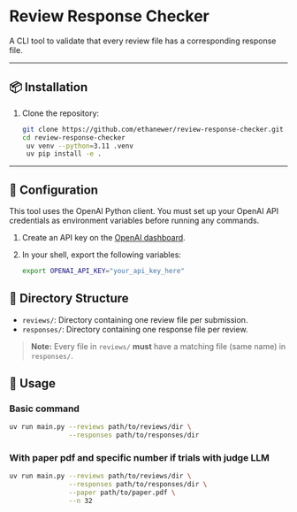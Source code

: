 # Review Response Checker

A CLI tool to validate that every review file has a corresponding response file.

---

## 📦 Installation

1. Clone the repository:

   ```sh
   git clone https://github.com/ethanewer/review-response-checker.git
   cd review-response-checker
    uv venv --python=3.11 .venv
    uv pip install -e .
   ```
---

## 🔑 Configuration

This tool uses the OpenAI Python client. You must set up your OpenAI API credentials as environment variables before running any commands.

1. Create an API key on the [OpenAI dashboard](https://platform.openai.com/).
2. In your shell, export the following variables:

   ```sh
   export OPENAI_API_KEY="your_api_key_here"
   ```

## 📁 Directory Structure

* `reviews/`: Directory containing one review file per submission.
* `responses/`: Directory containing one response file per review.

> **Note:** Every file in `reviews/` **must** have a matching file (same name) in `responses/`.

## 🚀 Usage

### Basic command
```sh
uv run main.py --reviews path/to/reviews/dir \
               --responses path/to/responses/dir
```

### With paper pdf and specific number if trials with judge LLM

```sh
uv run main.py --reviews path/to/reviews/dir \
               --responses path/to/responses/dir \
               --paper path/to/paper.pdf \
               --n 32
```


